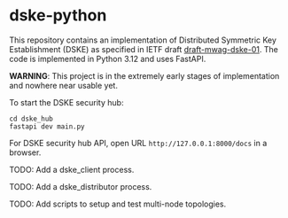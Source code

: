 # dske-python

This repository contains an implementation of Distributed Symmetric Key Establishment (DSKE) as specified in IETF draft
[draft-mwag-dske-01](https://datatracker.ietf.org/doc/draft-mwag-dske/01/).
The code is implemented in Python 3.12 and uses FastAPI.

**WARNING**: This project is in the extremely early stages of implementation and nowhere near usable yet.

To start the DSKE security hub:

```pyton
cd dske_hub
fastapi dev main.py
```

For DSKE security hub API, open URL `http://127.0.0.1:8000/docs` in a browser.

TODO: Add a dske_client process.

TODO: Add a dske_distributor process.

TODO: Add scripts to setup and test multi-node topologies.
